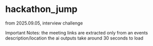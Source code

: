 # hackathon_jump
from 2025.09.05, interview challenge

Important Notes:
the meeting links are extracted only from an events description/location
the ai outputs take around 30 seconds to load 
